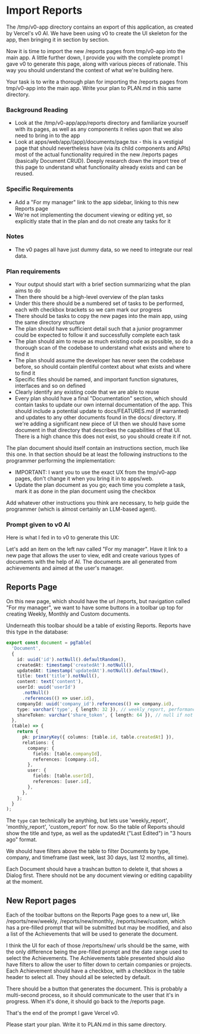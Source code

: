 # Import Reports

The /tmp/v0-app directory contains an export of this application, as created by Vercel's v0 AI. We have been using v0 to create the UI skeleton for the app, then bringing it in section by section.

Now it is time to import the new /reports pages from tmp/v0-app into the main app. A little further down, I provide you with the complete prompt I gave v0 to generate this page, along with various pieces of rationale. This way you should understand the context of what we're building here.

Your task is to write a thorough plan for importing the /reports pages from tmp/v0-app into the main app. Write your plan to PLAN.md in this same directory.

### Background Reading

- Look at the /tmp/v0-app/app/reports directory and familiarize yourself with its pages, as well as any components it relies upon that we also need to bring in to the app
- Look at apps/web/app/(app)/documents/page.tsx - this is a vestigial page that should nevertheless have (via its child components and APIs) most of the actual functionality required in the new /reports pages (basically Document CRUD). Deeply research down the import tree of this page to understand what functionality already exists and can be reused.

### Specific Requirements

- Add a "For my manager" link to the app sidebar, linking to this new Reports page
- We're not implementing the document viewing or editing yet, so explicitly state that in the plan and do not create any tasks for it

### Notes

- The v0 pages all have just dummy data, so we need to integrate our real data.

### Plan requirements

- Your output should start with a brief section summarizing what the plan aims to do
- Then there should be a high-level overview of the plan tasks
- Under this there should be a numbered set of tasks to be performed, each with checkbox brackets so we cam mark our progress
- There should be tasks to copy the new pages into the main app, using the same directory structure
- The plan should have sufficient detail such that a junior programmer could be expected to follow it and successfully complete each task
- The plan should aim to reuse as much existing code as possible, so do a thorough scan of the codebase to understand what exists and where to find it
- The plan should assume the developer has never seen the codebase before, so should contain plentiful context about what exists and where to find it
- Specific files should be named, and important function signatures, interfaces and so on defined
- Clearly identify any existing code that we are able to reuse
- Every plan should have a final "Documentation" section, which should contain tasks to update our own internal documentation of the app. This should include a potential update to docs/FEATURES.md (if warranted) and updates to any other documents found in the docs/ directory. If we're adding a significant new piece of UI then we should have some document in that directory that describes the capabilities of that UI. There is a high chance this does not exist, so you should create it if not.

The plan document should itself contain an instructions section, much like this one. In that section should be at least the following instructions to the programmer performing the implementation:

- IMPORTANT: I want you to use the exact UX from the tmp/v0-app pages, don't change it when you bring it in to apps/web.
- Update the plan document as you go; each time you complete a task, mark it as done in the plan document using the checkbox

Add whatever other instructions you think are necessary, to help guide the programmer (which is almost certainly an LLM-based agent).

### Prompt given to v0 AI

Here is what I fed in to v0 to generate this UX:

<START-PROMPT>
Let's add an item on the left nav called "For my manager". Have it link to a new page that allows the user to view, edit and create various types of documents with the help of AI. The documents are all generated from achievements and aimed at the user's manager.

## Reports Page

On this new page, which should have the url /reports, but navigation called "For my manager", we want to have some buttons in a toolbar up top for creating Weekly, Monthly and Custom documents.

Underneath this toolbar should be a table of existing Reports. Reports have this type in the database:

```typescript
export const document = pgTable(
  'Document',
  {
    id: uuid('id').notNull().defaultRandom(),
    createdAt: timestamp('createdAt').notNull(),
    updatedAt: timestamp('updatedAt').notNull().defaultNow(),
    title: text('title').notNull(),
    content: text('content'),
    userId: uuid('userId')
      .notNull()
      .references(() => user.id),
    companyId: uuid('company_id').references(() => company.id),
    type: varchar('type', { length: 32 }), // weekly_report, performance_review, etc.
    shareToken: varchar('share_token', { length: 64 }), // null if not shared
  },
  (table) => {
    return {
      pk: primaryKey({ columns: [table.id, table.createdAt] }),
      relations: {
        company: {
          fields: [table.companyId],
          references: [company.id],
        },
        user: {
          fields: [table.userId],
          references: [user.id],
        },
      },
    };
  }
);
```

The `type` can technically be anything, but lets use 'weekly_report', 'monthly_report', 'custom_report' for now. So the table of Reports should show the title and type, as well as the updatedAt ("Last Edited") in "3 hours ago" format.

We should have filters above the table to filter Documents by type, company, and timeframe (last week, last 30 days, last 12 months, all time).

Each Document should have a trashcan button to delete it, that shows a Dialog first. There should not be any document viewing or editing capability at the moment.

## New Report pages

Each of the toolbar buttons on the Reports Page goes to a new url, like /reports/new/weekly, /reports/new/monthly, /reports/new/custom, which has a pre-filled prompt that will be submitted but may be modified, and also a list of the Achievements that will be used to generate the document.

I think the UI for each of those /reports/new/ urls should be the same, with the only difference being the pre-filled prompt and the date range used to select the Achievements. The Achievements table presented should also have filters to allow the user to filter down to certain companies or projects. Each Achievement should have a checkbox, with a checkbox in the table header to select all. They should all be selected by default.

There should be a button that generates the document. This is probably a multi-second process, so it should communicate to the user that it's in progress. When it's done, it should go back to the /reports page.
<END-PROMPT>

That's the end of the prompt I gave Vercel v0.

Please start your plan. Write it to PLAN.md in this same directory.
